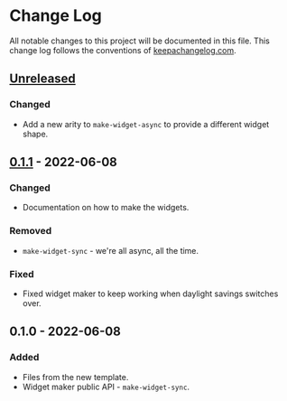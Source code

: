 # Change Log
All notable changes to this project will be documented in this file. This change log follows the conventions of [keepachangelog.com](http://keepachangelog.com/).

## [Unreleased]
### Changed
- Add a new arity to `make-widget-async` to provide a different widget shape.

## [0.1.1] - 2022-06-08
### Changed
- Documentation on how to make the widgets.

### Removed
- `make-widget-sync` - we're all async, all the time.

### Fixed
- Fixed widget maker to keep working when daylight savings switches over.

## 0.1.0 - 2022-06-08
### Added
- Files from the new template.
- Widget maker public API - `make-widget-sync`.

[Unreleased]: https://github.com/your-name/cljgl/compare/0.1.1...HEAD
[0.1.1]: https://github.com/your-name/cljgl/compare/0.1.0...0.1.1
